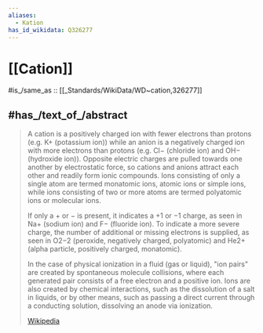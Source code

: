 ```yaml
---
aliases:
  - Kation
has_id_wikidata: Q326277
---
```


# [[Cation]] 

#is_/same_as :: [[_Standards/WikiData/WD~cation,326277]] 

## #has_/text_of_/abstract 

> A cation is a positively charged ion with fewer electrons than protons (e.g. K+ (potassium ion)) 
> while an anion is a negatively charged ion with more electrons than protons (e.g. Cl− (chloride ion) and OH− (hydroxide ion)). Opposite electric charges are pulled towards one another by electrostatic force, so cations and anions attract each other and readily form ionic compounds. Ions consisting of only a single atom are termed monatomic ions, atomic ions or simple ions, while ions consisting of two or more atoms are termed polyatomic ions or molecular ions.
>
> If only a + or − is present, it indicates a +1 or −1 charge, as seen in Na+ (sodium ion) and F− (fluoride ion). To indicate a more severe charge, the number of additional or missing electrons is supplied, as seen in O2−2 (peroxide, negatively charged, polyatomic) and He2+ (alpha particle, positively charged, monatomic).
>
> In the case of physical ionization in a fluid (gas or liquid), "ion pairs" are created by spontaneous molecule collisions, where each generated pair consists of a free electron and a positive ion. Ions are also created by chemical interactions, such as the dissolution of a salt in liquids, or by other means, such as passing a direct current through a conducting solution, dissolving an anode via ionization.
>
> [Wikipedia](https://en.wikipedia.org/wiki/Ion) 


